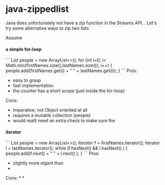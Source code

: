 # java-zippedlist
Java does unfortunately not have a zip function in the Streams API... Let's try some alternative ways to zip two lists

Assume


#### a simple for-loop

´´´
List<String> people = new ArrayList<>();
for (int i=0; i< Math.min(firstNames.size(),lastNames.size()); i++) {
  people.add(firstNames.get(i) + " " + lastNames.get(i));
}
´´´
Pros:
  * easy to grasp
  * fast implementation
  * the counter has a short scope (just inside the for-loop)                                                                                  
                                                                                  
Cons:
  * imperative, not Object oriented at all
  * requires a mutable collection (people)
  * would reallt need an extra check to make sure the  
                                          
                                          
#### iterator

´´´
List<String> people = new ArrayList<>();
Iterator f = firstNames.iterator();
Iterator l = lastNames.iterator();
while (f.hasNext() && l.hasNext() ) {
  people.add(f.next() + " " + l.next() );
}
´´´
Pros:
* slightly more elgant than 
*
Cons:
*
*

####

